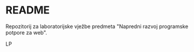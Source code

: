 # README

Repozitorij za laboratorijske vježbe predmeta "Napredni razvoj programske potpore za web".

LP

